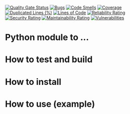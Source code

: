 [![Quality Gate Status](https://sonarcloud.io/api/project_badges/measure?project=SchweizerischeBundesbahnen_open-source-polarion-python-repo-template&metric=alert_status)](https://sonarcloud.io/summary/new_code?id=SchweizerischeBundesbahnen_open-source-polarion-python-repo-template)
[![Bugs](https://sonarcloud.io/api/project_badges/measure?project=SchweizerischeBundesbahnen_open-source-polarion-python-repo-template&metric=bugs)](https://sonarcloud.io/summary/new_code?id=SchweizerischeBundesbahnen_open-source-polarion-python-repo-template)
[![Code Smells](https://sonarcloud.io/api/project_badges/measure?project=SchweizerischeBundesbahnen_open-source-polarion-python-repo-template&metric=code_smells)](https://sonarcloud.io/summary/new_code?id=SchweizerischeBundesbahnen_open-source-polarion-python-repo-template)
[![Coverage](https://sonarcloud.io/api/project_badges/measure?project=SchweizerischeBundesbahnen_open-source-polarion-python-repo-template&metric=coverage)](https://sonarcloud.io/summary/new_code?id=SchweizerischeBundesbahnen_open-source-polarion-python-repo-template)
[![Duplicated Lines (%)](https://sonarcloud.io/api/project_badges/measure?project=SchweizerischeBundesbahnen_open-source-polarion-python-repo-template&metric=duplicated_lines_density)](https://sonarcloud.io/summary/new_code?id=SchweizerischeBundesbahnen_open-source-polarion-python-repo-template)
[![Lines of Code](https://sonarcloud.io/api/project_badges/measure?project=SchweizerischeBundesbahnen_open-source-polarion-python-repo-template&metric=ncloc)](https://sonarcloud.io/summary/new_code?id=SchweizerischeBundesbahnen_open-source-polarion-python-repo-template)
[![Reliability Rating](https://sonarcloud.io/api/project_badges/measure?project=SchweizerischeBundesbahnen_open-source-polarion-python-repo-template&metric=reliability_rating)](https://sonarcloud.io/summary/new_code?id=SchweizerischeBundesbahnen_open-source-polarion-python-repo-template)
[![Security Rating](https://sonarcloud.io/api/project_badges/measure?project=SchweizerischeBundesbahnen_open-source-polarion-python-repo-template&metric=security_rating)](https://sonarcloud.io/summary/new_code?id=SchweizerischeBundesbahnen_open-source-polarion-python-repo-template)
[![Maintainability Rating](https://sonarcloud.io/api/project_badges/measure?project=SchweizerischeBundesbahnen_open-source-polarion-python-repo-template&metric=sqale_rating)](https://sonarcloud.io/summary/new_code?id=SchweizerischeBundesbahnen_open-source-polarion-python-repo-template)
[![Vulnerabilities](https://sonarcloud.io/api/project_badges/measure?project=SchweizerischeBundesbahnen_open-source-polarion-python-repo-template&metric=vulnerabilities)](https://sonarcloud.io/summary/new_code?id=SchweizerischeBundesbahnen_open-source-polarion-python-repo-template)

# Python module to ...

# How to test and build

# How to install

# How to use (example)
